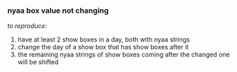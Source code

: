 ### nyaa box value not changing
*to reproduce:*
1. have at least 2 show boxes in a day, both with nyaa strings
2. change the day of a show box that has show boxes after it
3. the remaining nyaa strings of show boxes coming after the changed one will be shifted